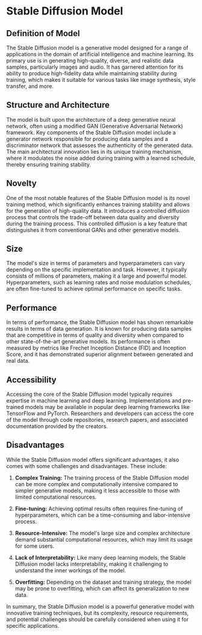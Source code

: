 # Stable Diffusion Model

## Definition of Model

The Stable Diffusion model is a generative model designed for a range of applications in the domain of artificial intelligence and machine learning. Its primary use is in generating high-quality, diverse, and realistic data samples, particularly images and audio. It has garnered attention for its ability to produce high-fidelity data while maintaining stability during training, which makes it suitable for various tasks like image synthesis, style transfer, and more.

## Structure and Architecture

The model is built upon the architecture of a deep generative neural network, often using a modified GAN (Generative Adversarial Network) framework. Key components of the Stable Diffusion model include a generator network responsible for producing data samples and a discriminator network that assesses the authenticity of the generated data. The main architectural innovation lies in its unique training mechanism, where it modulates the noise added during training with a learned schedule, thereby ensuring training stability.

## Novelty

One of the most notable features of the Stable Diffusion model is its novel training method, which significantly enhances training stability and allows for the generation of high-quality data. It introduces a controlled diffusion process that controls the trade-off between data quality and diversity during the training process. This controlled diffusion is a key feature that distinguishes it from conventional GANs and other generative models.

## Size

The model's size in terms of parameters and hyperparameters can vary depending on the specific implementation and task. However, it typically consists of millions of parameters, making it a large and powerful model. Hyperparameters, such as learning rates and noise modulation schedules, are often fine-tuned to achieve optimal performance on specific tasks.

## Performance

In terms of performance, the Stable Diffusion model has shown remarkable results in terms of data generation. It is known for producing data samples that are competitive in terms of quality and diversity when compared to other state-of-the-art generative models. Its performance is often measured by metrics like Frechet Inception Distance (FID) and Inception Score, and it has demonstrated superior alignment between generated and real data.

## Accessibility

Accessing the core of the Stable Diffusion model typically requires expertise in machine learning and deep learning. Implementations and pre-trained models may be available in popular deep learning frameworks like TensorFlow and PyTorch. Researchers and developers can access the core of the model through code repositories, research papers, and associated documentation provided by the creators.

## Disadvantages

While the Stable Diffusion model offers significant advantages, it also comes with some challenges and disadvantages. These include:

1. **Complex Training:** The training process of the Stable Diffusion model can be more complex and computationally intensive compared to simpler generative models, making it less accessible to those with limited computational resources.

2. **Fine-tuning:** Achieving optimal results often requires fine-tuning of hyperparameters, which can be a time-consuming and labor-intensive process.

3. **Resource-Intensive:** The model's large size and complex architecture demand substantial computational resources, which may limit its usage for some users.

4. **Lack of Interpretability:** Like many deep learning models, the Stable Diffusion model lacks interpretability, making it challenging to understand the inner workings of the model.

5. **Overfitting:** Depending on the dataset and training strategy, the model may be prone to overfitting, which can affect its generalization to new data.

In summary, the Stable Diffusion model is a powerful generative model with innovative training techniques, but its complexity, resource requirements, and potential challenges should be carefully considered when using it for specific applications.